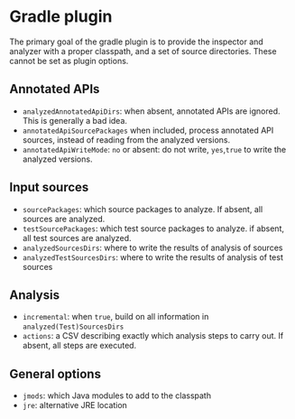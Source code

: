 Gradle plugin
=============

The primary goal of the gradle plugin is to provide the inspector and analyzer with a proper classpath,
and a set of source directories.
These cannot be set as plugin options.

Annotated APIs
--------------

- `analyzedAnnotatedApiDirs`: when absent, annotated APIs are ignored. This is generally a bad idea.
- `annotatedApiSourcePackages` when included, process annotated API sources, instead of reading from the analyzed
  versions.
- `annotatedApiWriteMode`: `no` or absent: do not write, `yes`,`true` to write the analyzed versions.

Input sources
-------------

- `sourcePackages`: which source packages to analyze. If absent, all sources are analyzed.
- `testSourcePackages`: which test source packages to analyze. if absent, all test sources are analyzed.
- `analyzedSourcesDirs`: where to write the results of analysis of sources
- `analyzedTestSourcesDirs`: where to write the results of analysis of test sources

Analysis
--------

- `incremental`: when `true`, build on all information in `analyzed(Test)SourcesDirs`
- `actions`: a CSV describing exactly which analysis steps to carry out. If absent, all steps are executed.

General options
---------------

- `jmods`: which Java modules to add to the classpath
- `jre`: alternative JRE location
